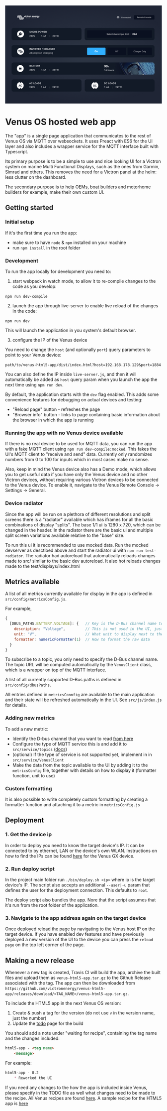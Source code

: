 ![screenshot](/victron-webapp-screenshot.jpg?raw=true)

# Venus OS hosted web app

The "app" is a single page application that communicates to the rest of Venus OS via MQTT over websockets.
It uses Preact with ES6 for the UI layer and also includes a wrapper service for the MQTT interface built with Typescript.

Its primary purpose is to be a simple to use and nice looking UI for a Victron system on
marine Multi Functional Displays, such as the ones from Garmin, Simrad and others. This
removes the need for a Victron panel at the helm: less clutter on the dashboard.

The secondary purpose is to help OEMs, boat builders and motorhome builders for example,
make their own custom UI.

## Getting started

### Initial setup

If it's the first time you run the app:

- make sure to have `node` & `npm` installed on your machine
- run `npm install` in the root folder

### Development

To run the app locally for development you need to:

1. start webpack in watch mode, to allow it to re-compile changes to the code as you develop:

`npm run dev-compile`

2. launch the app through live-server to enable live reload of the changes in the code:

`npm run dev`

This will launch the application in you system's default browser.

3. configure the IP of the Venus device

You need to change the `host` (and optionally `port`) query parameters to point to your Venus device:

`path/to/venus-html5-app/dist/index.html?host=192.168.178.129&port=1884`

You can also define the IP inside `live-server.js`, and then it will automatically be added as `host` query param when you launch the app the next time using `npm run dev`.

By default, the application starts with the `dev` flag enabled.
This adds some convenience features for debugging on actual devices and testing:

- "Reload page" button - refreshes the page
- "Browser info" button - links to page containing basic information about the browser in which the app is running

### Running the app with no Venus device available

If there is no real device to be used for MQTT data, you can run the app with a fake MQTT client using `npm run dev-compile:mocked`.
This fakes the UI's MQTT client to "receive and send" data. Currently only randomizes numbers from 0 to 100 for inputs which in most cases make no sense.

Also, keep in mind the Venus device also has a Demo mode, which allows you to get useful data if you have only the Venus device and no other Victron devices, without requiring various Victron devices to be connected to the Venus device.
To enable it, navigate to the Venus Remote Console -> Settings -> General.

### Device radiator

Since the app will be run on a plethora of different resolutions and split screens there is a "radiator" available which has iframes for all the
basic combinations of display "splits". The base 1/1 ui is 1280 x 720, which can be changed in the header. In the radiator there are the basic ui
and multiple split screen variations available relative to the "base" size.

To run this ui it is recommended to use mocked data. Run the mocked devserver as desctibed above and start the radiator ui with `npm run test-radiator`. The radiator had autoreload that automatically reloads changes made to src/ similar to the basic dev autoreload. It also hot reloads changes made to the test/displays/index.html

## Metrics available

A list of all metrics currently available for display in the app is defined in `src/config/metricsConfig.js`.

For example,

```js
{
  [DBUS_PATHS.BATTERY.VOLTAGE]: {   // Key is the D-Bus channel name to listen to
    description: "Voltage",         // This is not used in the UI, just meta data
    unit: "V",                      // What unit to display next to the metric
    formatter: numericFormatter(1)  // How to format the raw data
  }
}
```

To subscribe to a topic, you only need to specify the D-Bus channel name. The topic URL will be computed automatically by the `VenusClient` class, which is a wrapper on top of the MQTT interface.

A list of all currently supported D-Bus paths is defined in `src/config/dbusPaths`.

All entries defined in `metricsConnfig` are available to the main application and their state will be refreshed automatically in the UI.
See `src/js/index.js` for details.

### Adding new metrics

To add a new metric:

- Identify the D-bus channel that you want to read [from here](https://github.com/victronenergy/venus/wiki/dbus)
- Configure the type of MQTT service this is and add it to `src/service/topics` ([docs](https://github.com/victronenergy/dbus-mqtt))
- (optional) If the type of service is not supported yet, implement in in `src/service/VenusClient`
- Make the data from the topic available to the UI by adding it to the `metricsConfig` file, together with details on how to display it (formatter function, unit to use)

### Custom formatting

It is also possible to write completely custom formatting by creating a formatter
function and attaching it to a metric in `metricsConfig.js`

## Deployment

### 1. Get the device ip

In order to deploy you need to know the target device's IP. It can be connected to by ethernet, LAN or the device's own WLAN.
Instructions on how to find the IPs can be found [here](https://www.victronenergy.com/live/venus-gx:start#accessing_the_device)
for the Venus GX device.

### 2. Run deploy script

In the project main folder run `./bin/deploy.sh <ip>` where ip is the target device's IP. The script also accepts an additional
`--user|-u` param that defines the user for the deployment connection. This defaults to `root`.

The deploy script also bundles the app. Nore that the script assumes that it's run from the root folder of the application.

### 3. Navigate to the app address again on the target device

Once deployed reload the page by navigating to the Venus host IP on the target device.
If you have enabled dev features and have previously deployed a new version of the UI to the device you can
press the `reload page` on the top left corner of the page.

## Making a new release

Whenever a new tag is created, Travis CI will build the app, archive the built files and upload them as `venus-html5-app.tar.gz` to the Github Release associated with the tag.
The app can then be downloaded from `https://github.com/victronenergy/venus-html5-app/releases/download/<TAG_NAME>/venus-html5-app.tar.gz`.

To include the HTML5 app in the next Venus OS version:

1. Create & push a tag for the version (do not use `v` in the version name, just the number)
2. Update the [todo](https://github.com/victronenergy/venus-private/wiki/todo) page for the build

You should add a note under "waiting for recipe", containing the tag name and the changes included:

```md
html5-app - <tag name>
    <message>
```

For example:

```md
html5-app - 0.2
    * Reworked the UI
```

If you need any changes to the how the app is included inside Venus, please specify in the TODO file as well what changes need to be made to the recipe.
All Venus recipes are found [here](https://github.com/victronenergy/meta-victronenergy/tree/master/meta-ve-software/recipes-ve).
A sample recipe for the HTML5 app is [here](https://github.com/victronenergy/meta-victronenergy/tree/master/meta-ve-software/recipes-ve)
